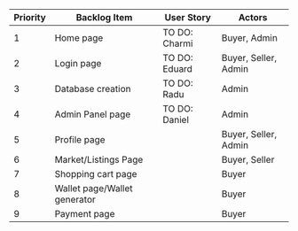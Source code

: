 | Priority | Backlog Item                 | User Story    |  Actors                 |
| -------- | ---------------------------- | ------------- | ----------------------- |
| 1        | Home page                    | TO DO: Charmi |Buyer, Admin             |
| 2        | Login page                   | TO DO: Eduard |Buyer, Seller, Admin     |
| 3        | Database creation            | TO DO:  Radu  |Admin                    |
| 4        | Admin Panel page             | TO DO: Daniel |Admin                    |
| 5        | Profile page                 |               |Buyer, Seller, Admin     |
| 6        | Market/Listings Page         |               |Buyer, Seller            |
| 7        | Shopping cart page           |               |Buyer                    |
| 8        | Wallet page/Wallet generator |               |Buyer                    |
| 9        | Payment page                 |               |Buyer                    |
